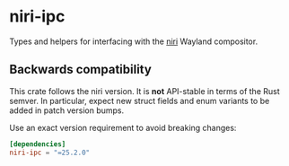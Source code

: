 # niri-ipc

Types and helpers for interfacing with the [niri](https://github.com/YaLTeR/niri) Wayland compositor.

## Backwards compatibility

This crate follows the niri version.
It is **not** API-stable in terms of the Rust semver.
In particular, expect new struct fields and enum variants to be added in patch version bumps.

Use an exact version requirement to avoid breaking changes:

```toml
[dependencies]
niri-ipc = "=25.2.0"
```

